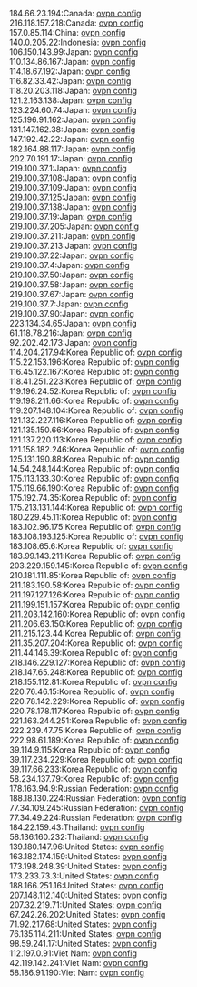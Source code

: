 184.66.23.194:Canada: [ovpn config](vpn/184_66_23_194.ovpn)  
216.118.157.218:Canada: [ovpn config](vpn/216_118_157_218.ovpn)  
157.0.85.114:China: [ovpn config](vpn/157_0_85_114.ovpn)  
140.0.205.22:Indonesia: [ovpn config](vpn/140_0_205_22.ovpn)  
106.150.143.99:Japan: [ovpn config](vpn/106_150_143_99.ovpn)  
110.134.86.167:Japan: [ovpn config](vpn/110_134_86_167.ovpn)  
114.18.67.192:Japan: [ovpn config](vpn/114_18_67_192.ovpn)  
116.82.33.42:Japan: [ovpn config](vpn/116_82_33_42.ovpn)  
118.20.203.118:Japan: [ovpn config](vpn/118_20_203_118.ovpn)  
121.2.163.138:Japan: [ovpn config](vpn/121_2_163_138.ovpn)  
123.224.60.74:Japan: [ovpn config](vpn/123_224_60_74.ovpn)  
125.196.91.162:Japan: [ovpn config](vpn/125_196_91_162.ovpn)  
131.147.162.38:Japan: [ovpn config](vpn/131_147_162_38.ovpn)  
147.192.42.22:Japan: [ovpn config](vpn/147_192_42_22.ovpn)  
182.164.88.117:Japan: [ovpn config](vpn/182_164_88_117.ovpn)  
202.70.191.17:Japan: [ovpn config](vpn/202_70_191_17.ovpn)  
219.100.37.1:Japan: [ovpn config](vpn/219_100_37_1.ovpn)  
219.100.37.108:Japan: [ovpn config](vpn/219_100_37_108.ovpn)  
219.100.37.109:Japan: [ovpn config](vpn/219_100_37_109.ovpn)  
219.100.37.125:Japan: [ovpn config](vpn/219_100_37_125.ovpn)  
219.100.37.138:Japan: [ovpn config](vpn/219_100_37_138.ovpn)  
219.100.37.19:Japan: [ovpn config](vpn/219_100_37_19.ovpn)  
219.100.37.205:Japan: [ovpn config](vpn/219_100_37_205.ovpn)  
219.100.37.211:Japan: [ovpn config](vpn/219_100_37_211.ovpn)  
219.100.37.213:Japan: [ovpn config](vpn/219_100_37_213.ovpn)  
219.100.37.22:Japan: [ovpn config](vpn/219_100_37_22.ovpn)  
219.100.37.4:Japan: [ovpn config](vpn/219_100_37_4.ovpn)  
219.100.37.50:Japan: [ovpn config](vpn/219_100_37_50.ovpn)  
219.100.37.58:Japan: [ovpn config](vpn/219_100_37_58.ovpn)  
219.100.37.67:Japan: [ovpn config](vpn/219_100_37_67.ovpn)  
219.100.37.7:Japan: [ovpn config](vpn/219_100_37_7.ovpn)  
219.100.37.90:Japan: [ovpn config](vpn/219_100_37_90.ovpn)  
223.134.34.65:Japan: [ovpn config](vpn/223_134_34_65.ovpn)  
61.118.78.216:Japan: [ovpn config](vpn/61_118_78_216.ovpn)  
92.202.42.173:Japan: [ovpn config](vpn/92_202_42_173.ovpn)  
114.204.217.94:Korea Republic of: [ovpn config](vpn/114_204_217_94.ovpn)  
115.22.153.196:Korea Republic of: [ovpn config](vpn/115_22_153_196.ovpn)  
116.45.122.167:Korea Republic of: [ovpn config](vpn/116_45_122_167.ovpn)  
118.41.251.223:Korea Republic of: [ovpn config](vpn/118_41_251_223.ovpn)  
119.196.24.52:Korea Republic of: [ovpn config](vpn/119_196_24_52.ovpn)  
119.198.211.66:Korea Republic of: [ovpn config](vpn/119_198_211_66.ovpn)  
119.207.148.104:Korea Republic of: [ovpn config](vpn/119_207_148_104.ovpn)  
121.132.227.116:Korea Republic of: [ovpn config](vpn/121_132_227_116.ovpn)  
121.135.150.66:Korea Republic of: [ovpn config](vpn/121_135_150_66.ovpn)  
121.137.220.113:Korea Republic of: [ovpn config](vpn/121_137_220_113.ovpn)  
121.158.182.246:Korea Republic of: [ovpn config](vpn/121_158_182_246.ovpn)  
125.131.190.88:Korea Republic of: [ovpn config](vpn/125_131_190_88.ovpn)  
14.54.248.144:Korea Republic of: [ovpn config](vpn/14_54_248_144.ovpn)  
175.113.133.30:Korea Republic of: [ovpn config](vpn/175_113_133_30.ovpn)  
175.119.66.190:Korea Republic of: [ovpn config](vpn/175_119_66_190.ovpn)  
175.192.74.35:Korea Republic of: [ovpn config](vpn/175_192_74_35.ovpn)  
175.213.131.144:Korea Republic of: [ovpn config](vpn/175_213_131_144.ovpn)  
180.229.45.11:Korea Republic of: [ovpn config](vpn/180_229_45_11.ovpn)  
183.102.96.175:Korea Republic of: [ovpn config](vpn/183_102_96_175.ovpn)  
183.108.193.125:Korea Republic of: [ovpn config](vpn/183_108_193_125.ovpn)  
183.108.65.6:Korea Republic of: [ovpn config](vpn/183_108_65_6.ovpn)  
183.99.143.211:Korea Republic of: [ovpn config](vpn/183_99_143_211.ovpn)  
203.229.159.145:Korea Republic of: [ovpn config](vpn/203_229_159_145.ovpn)  
210.181.111.85:Korea Republic of: [ovpn config](vpn/210_181_111_85.ovpn)  
211.183.190.58:Korea Republic of: [ovpn config](vpn/211_183_190_58.ovpn)  
211.197.127.126:Korea Republic of: [ovpn config](vpn/211_197_127_126.ovpn)  
211.199.151.157:Korea Republic of: [ovpn config](vpn/211_199_151_157.ovpn)  
211.203.142.160:Korea Republic of: [ovpn config](vpn/211_203_142_160.ovpn)  
211.206.63.150:Korea Republic of: [ovpn config](vpn/211_206_63_150.ovpn)  
211.215.123.44:Korea Republic of: [ovpn config](vpn/211_215_123_44.ovpn)  
211.35.207.204:Korea Republic of: [ovpn config](vpn/211_35_207_204.ovpn)  
211.44.146.39:Korea Republic of: [ovpn config](vpn/211_44_146_39.ovpn)  
218.146.229.127:Korea Republic of: [ovpn config](vpn/218_146_229_127.ovpn)  
218.147.65.248:Korea Republic of: [ovpn config](vpn/218_147_65_248.ovpn)  
218.155.112.81:Korea Republic of: [ovpn config](vpn/218_155_112_81.ovpn)  
220.76.46.15:Korea Republic of: [ovpn config](vpn/220_76_46_15.ovpn)  
220.78.142.229:Korea Republic of: [ovpn config](vpn/220_78_142_229.ovpn)  
220.78.178.117:Korea Republic of: [ovpn config](vpn/220_78_178_117.ovpn)  
221.163.244.251:Korea Republic of: [ovpn config](vpn/221_163_244_251.ovpn)  
222.239.47.75:Korea Republic of: [ovpn config](vpn/222_239_47_75.ovpn)  
222.98.61.189:Korea Republic of: [ovpn config](vpn/222_98_61_189.ovpn)  
39.114.9.115:Korea Republic of: [ovpn config](vpn/39_114_9_115.ovpn)  
39.117.234.229:Korea Republic of: [ovpn config](vpn/39_117_234_229.ovpn)  
39.117.66.233:Korea Republic of: [ovpn config](vpn/39_117_66_233.ovpn)  
58.234.137.79:Korea Republic of: [ovpn config](vpn/58_234_137_79.ovpn)  
178.163.94.9:Russian Federation: [ovpn config](vpn/178_163_94_9.ovpn)  
188.18.130.224:Russian Federation: [ovpn config](vpn/188_18_130_224.ovpn)  
77.34.109.245:Russian Federation: [ovpn config](vpn/77_34_109_245.ovpn)  
77.34.49.224:Russian Federation: [ovpn config](vpn/77_34_49_224.ovpn)  
184.22.159.43:Thailand: [ovpn config](vpn/184_22_159_43.ovpn)  
58.136.160.232:Thailand: [ovpn config](vpn/58_136_160_232.ovpn)  
139.180.147.96:United States: [ovpn config](vpn/139_180_147_96.ovpn)  
163.182.174.159:United States: [ovpn config](vpn/163_182_174_159.ovpn)  
173.198.248.39:United States: [ovpn config](vpn/173_198_248_39.ovpn)  
173.233.73.3:United States: [ovpn config](vpn/173_233_73_3.ovpn)  
188.166.251.16:United States: [ovpn config](vpn/188_166_251_16.ovpn)  
207.148.112.140:United States: [ovpn config](vpn/207_148_112_140.ovpn)  
207.32.219.71:United States: [ovpn config](vpn/207_32_219_71.ovpn)  
67.242.26.202:United States: [ovpn config](vpn/67_242_26_202.ovpn)  
71.92.217.68:United States: [ovpn config](vpn/71_92_217_68.ovpn)  
76.135.114.211:United States: [ovpn config](vpn/76_135_114_211.ovpn)  
98.59.241.17:United States: [ovpn config](vpn/98_59_241_17.ovpn)  
112.197.0.91:Viet Nam: [ovpn config](vpn/112_197_0_91.ovpn)  
42.119.142.241:Viet Nam: [ovpn config](vpn/42_119_142_241.ovpn)  
58.186.91.190:Viet Nam: [ovpn config](vpn/58_186_91_190.ovpn)  
